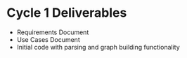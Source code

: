 # Cycle 1 Deliverables

- Requirements Document
- Use Cases Document
- Initial code with parsing and graph building functionality
